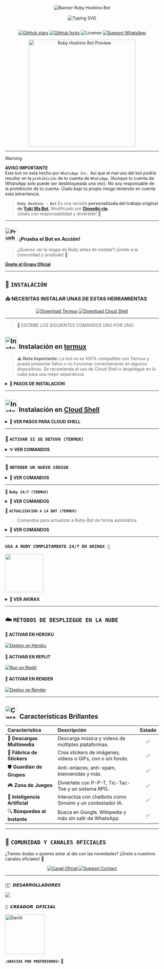 <div align="center">
  <img src="https://files.catbox.moe/fvdkhb.jpeg" alt="Banner Ruby Hoshino Bot" width="full">
</div>

<div align="center">
  <br>
  <img src="https://readme-typing-svg.demolab.com?font=Fira+Code&pause=1000&color=E91E63&lines=BIENVENIDO+AL+REPOSITORIO;RUBY+HOSHINO+BOT;GRACIAS+POR+VISITAR+EL+REPOSITORIO;CREADO+CON+%E2%9D%A4%EF%B8%8F+POR+DIONEIBI;%C2%A1LA+BOT+MAS+LINDA;%F0%9F%92%96" alt="Typing SVG">
  <br><br>
  
  <p align="center">
    <a href="https://github.com/Dioneibi-rip/Ruby-Hoshino-Bot"><img src="https://img.shields.io/github/stars/Dioneibi-rip/Ruby-Hoshino-Bot?style=for-the-badge&logo=github&color=FF69B4" alt="GitHub stars"></a>
    <a href="https://github.com/Dioneibi-rip/Ruby-Hoshino-Bot/network/members"><img src="https://img.shields.io/github/forks/Dioneibi-rip/Ruby-Hoshino-Bot?style=for-the-badge&logo=github&color=DA70D6" alt="GitHub forks"></a>
    <img src="https://img.shields.io/github/license/Dioneibi-rip/Ruby-Hoshino-Bot?style=for-the-badge&color=87CEEB" alt="License">
    <a href="https://api.whatsapp.com/send/?phone=18294868853&text=Hola,+vengo+de+GitHub+y+necesito+soporte+con+Ruby+Bot&type=phone_number&app_absent=0"><img src="https://img.shields.io/badge/WhatsApp-Soporte-25D366?style=for-the-badge&logo=whatsapp&logoColor=white" alt="Support WhatsApp"></a>
  </p>

  <img src="https://files.catbox.moe/atnv7f.gif" alt="Ruby Hoshino Bot Preview" width="350"/>
</div>

---


> [!WARNING]
> **AVISO IMPORTANTE**  
> Este bot no está hecho por `WhatsApp Inc.` Así que el mal uso del bot podría resultar en la `prohibición` de tu cuenta de `WhatsApp`. (Aunque tu cuenta de WhatsApp solo puede ser desbloqueada una vez).
> No soy responsable de la prohibición de tu cuenta.
> Úsalo bajo tu propio riesgo teniendo en cuenta esta advertencia.


> **`Ruby Hoshino - Bot`** Es una versión **personalizada del trabajo original de [Yuki Wa Bot](https://github.com/The-King-Destroy/YukiBot-MD)**, Modificado por **[Dioneibi-rip](https://github.com/Dioneibi-rip)**.  
 ¡Úsalo con responsabilidad y diviértete! 💖

-----

### <img src="https://i.pinimg.com/originals/19/80/6e/19806e91932e6054965fc83b85241270.gif" alt="Prueba La Bot Aqui" width="42" height="42"> ¡Prueba el Bot en Acción!

> ¿Quieres ver la magia de Ruby antes de instalar? ¡Únete a la comunidad y pruébalo! 💖

[**Únete al Grupo Oficial**](https://chat.whatsapp.com/K2CPrOTksiA36SW6k41yuR)

-----

## 🩵 **`INSTALACIÓN`**


### 📥 NECESITAS INSTALAR UNAS DE ESTAS HERRAMIENTAS


<p align="center">
  <a href="https://www.mediafire.com/file/llugt4zgj7g3n3u/com.termux_1020.apk/file"><img src="https://img.shields.io/badge/Descargar-Termux-26C6DA?style=for-the-badge&logo=android" alt="Download Termux"></a>
  <a href="https://www.mediafire.com/file/bp2l6cci2p30hjv/Cloud+Shell_1.apk/file"><img src="https://img.shields.io/badge/Descargar-Cloud%20Shell-FF7043?style=for-the-badge&logo=google-cloud" alt="Download Cloud Shell"></a>
</p>

---

> 🚩 ESCRIBE LOS SIGUIENTES COMANDOS UNO POR UNO: 

## <img src="https://i.giphy.com/media/nWGRHBnAl5Kmc/giphy.gif" alt="Instalacion" width="40" height="40"> Instalación en [termux](https://f-droid.org/repo/com.termux_118.apk)

> ⚠️ **Nota Importante:** La bot no es 100% compatible con Termux y puede presentar fallos o no funcionar correctamente en algunos dispositivos. Se recomienda el uso de Cloud Shell o despliegue en la nube para una mejor experiencia.

<details>
<summary><b>🪼 PASOS DE INSTALACION</b></summary>

```bash
termux-setup-storage
````

```bash
pkg update && pkg upgrade && pkg install -y git nodejs ffmpeg imagemagick yarn
```

```bash
git clone https://github.com/Dioneibi-rip/Ruby-Hoshino-Bot && cd Ruby-Hoshino-Bot
```

```bash
yarn install
```

```bash
npm start
```

> Cuando el sistema te pregunte: `(Y/I/N/O/D/Z) [default=N]`, escribe **"y"** y presiona **ENTER**.

</details>

---

## <img src="https://files.catbox.moe/rs536w.gif" alt="Instalacion" width="40" height="40"> Instalación en [Cloud Shell](https://www.mediafire.com/file/bp2l6cci2p30hjv/Cloud+Shell_1.apk/file)

<details>
  <summary><b>🚀 VER PASOS PARA CLOUD SHELL</b></summary>

```bash
git clone https://github.com/Dioneibi-rip/Ruby-Hoshino-Bot && cd Ruby-Hoshino-Bot
```

```bash
yarn install && npm install
```

```bash
npm start
```

> ✔️ Asegúrate de que tu Cloud Shell tenga Node.js instalado.
</details>

---

### 💖 **`ACTIVAR SI SE DETUVO (TERMUX)`**

<details>
<summary><b>✨ VER COMANDOS</b></summary>

```bash
cd && cd Ruby-Hoshino-Bot && npm start
```

</details>

---

### 🔑 **`OBTENER UN NUEVO CÓDIGO`**

<details>
<summary><b>🔄 VER COMANDOS</b></summary>

```bash
cd Ruby-Hoshino-Bot
```

```bash
rm -rf RubySession
```

```bash
npm start
```

</details>

---

🪻 **`Ruby 24/7 (TERMUX)`**

<details>
<summary><b>🐝 VER COMANDOS</b></summary>

```bash
termux-wake-lock && npm i -g pm2 && pm2 start index.js && pm2 save && pm2 logs 
```

</details>


🩷 **`ACTUALIZACION A LA BOT (TERMUX) `**
> Comandos para actualizar a Ruby-Bot de forma automática

<details>
<summary><b>🫛 VER COMANDOS</b></summary>

```bash
grep -q 'bash\|wget' <(dpkg -l) || apt install -y bash wget && wget -O - https://raw.githubusercontent.com/Dioneibi-rip/Ruby-Hoshino-Bot/master/update.sh | bash
```

</details>

---

### **`USA A RUBY COMPLETAMENTE 24/7 EN AKIRAX 🍉︎`**

<a
href="https://home.akirax.net"><img src="https://raw.githubusercontent.com/The-King-Destroy/Adiciones/main/Contenido/1748713078525.jpeg" height="125px"></a>

<details>
 <summary><b> 🍡 VER AKIRAX</b></summary>

* Dashboard : [`Dash`](https://home.akirax.net)
* Panel : [`Panel`](https://console.akirax.net)
* Canal de WhatsApp : [`Aqui`](https://whatsapp.com/channel/0029VbBCchVDJ6H6prNYfz2z)
* Grupo Oficial : [`Aquí`](https://chat.whatsapp.com/JxSZTFJN9J20TnsH7KsKTA)

</details>

---

## ☁️ **`MÉTODOS DE DESPLIEGUE EN LA NUBE`**

#### 💜 **ACTIVAR EN HEROKU**

[![Deploy on Heroku](https://img.shields.io/badge/DEPLOY%20EN%20HEROKU-6762A6?style=for-the-badge\&logo=heroku\&logoColor=white)](https://heroku.com/deploy?template=https://github.com/Dioneibi-rip/Ruby-Hoshino-Bot)

#### 💙 **ACTIVAR EN REPLIT**

[![Run on Replit](https://img.shields.io/badge/ACTIVAR%20EN%20REPLIT-0D101E?style=for-the-badge\&logo=replit\&logoColor=white)](https://repl.it/github/Dioneibi-rip/Ruby-Hoshino-Bot)

#### 💚 **ACTIVAR EN RENDER**

[![Deploy on Render](https://img.shields.io/badge/ACTIVAR%20EN%20RENDER-0468FF?style=for-the-badge\&logo=render\&logoColor=white)](https://dashboard.render.com/blueprint/new?repo=https%3A%2F%2Fgithub.com%2FDioneibi-rip%2FRuby-Hoshino-Bot)

---

## <img src="https://i.pinimg.com/originals/73/69/6e/73696e022df7cd5cb3d999c6875361dd.gif" alt="Características" width="42" height="42"> Características Brillantes

| Característica                 | Descripción                                                | Estado |
| :----------------------------- | :--------------------------------------------------------- | :----: |
| 🎵 **Descargas Multimedia**    | Descarga música y videos de múltiples plataformas.         |    ✅   |
| 🎨 **Fábrica de Stickers**     | Crea stickers de imágenes, videos o GIFs, con o sin fondo. |    ✅   |
| 🛡️ **Guardián de Grupos**     | Anti-enlaces, anti-spam, bienvenidas y más.                |    ✅   |
| 🎮 **Zona de Juegos**          | Diviértete con P-P-T, Tic-Tac-Toe y un sistema RPG.        |    ✅   |
| 🤖 **Inteligencia Artificial** | Interactúa con chatbots como Simsimi y un contestador IA.  |    ✅   |
| 🔍 **Búsquedas al Instante**   | Busca en Google, Wikipedia y más sin salir de WhatsApp.    |    ✅   |

---

## 💬 **`COMUNIDAD Y CANALES OFICIALES`**

¿Tienes dudas o quieres estar al día con las novedades? ¡Únete a nuestros canales oficiales! 💫

<p align="center">
  <a href="https://whatsapp.com/channel/0029VakLbM76mYPPFL0IFI3P">
    <img src="https://img.shields.io/badge/Canal%20Oficial-25D366?style=for-the-badge&logo=whatsapp&logoColor=white" alt="Canal Oficial">
  </a>
  <a href="https://api.whatsapp.com/send/?phone=18294868853&text=Hola,+vengo+de+GitHub+y+necesito+soporte+con+Ruby+Bot&type=phone_number&app_absent=0">
    <img src="https://img.shields.io/badge/Contacto%20de%20Soporte-FF5722?style=for-the-badge&logo=whatsapp&logoColor=white" alt="Support Contact">
  </a>
</p>

---

### `🍋‍🟩 𝘿𝙀𝙎𝘼𝙍𝙍𝙊𝙇𝙇𝘼𝘿𝙊𝙍𝙀𝙎`
<a href="https://github.com/Dioneibi-rip/Ruby-Hoshino-Bot/graphs/contributors">
<img src="https://contrib.rocks/image?repo=Dioneibi-rip/Ruby-Hoshino-Bot" /> 
</a>

### `🪷 𝘾𝙍𝙀𝘼𝘿𝙊𝙍 𝙊𝙁𝙄𝘾𝙄𝘼𝙇`
<a
href="https://github.com/Dioneibi-rip"><img src="https://github.com/Dioneibi-rip.png" width="130" height="130" alt="David"/></a>


**`¡GRACIAS POR PREFERIRNOS!` 🫧**